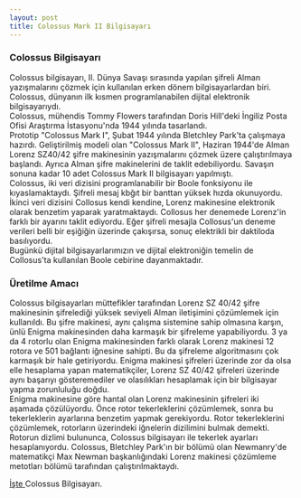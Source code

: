 ```yaml
---
layout: post
title: Colossus Mark II Bilgisayarı
---
```


<p><h3>Colossus Bilgisayarı</h3>
    Colossus bilgisayarı, II. Dünya Savaşı sırasında yapılan şifreli Alman
    yazışmalarını çözmek için kullanılan erken dönem bilgisayarlardan biri.
    Colossus, dünyanın ilk kısmen programlanabilen dijital elektronik
    bilgisayarıydı.<br>
    Colossus, mühendis Tommy Flowers tarafından Doris Hill'deki İngiliz Posta
    Ofisi Araştırma İstasyonu'nda 1944 yılında tasarlandı.<br>
    Prototip "Colossus Mark I", Şubat 1944 yılında Bletchley Park'ta çalışmaya
    hazırdı. Geliştirilmiş modeli olan "Colossus Mark II", Haziran 1944'de Alman
    Lorenz SZ40/42 şifre makinesinin yazışmalarını çözmek üzere çalıştırılmaya
    başlandı. Ayrıca Alman şifre makinelerini de taklit edebiliyordu. Savaşın
    sonuna kadar 10 adet Colossus Mark II bilgisayarı yapılmıştı.<br>
    Colossus, iki veri dizisini programlanabilir bir Boole fonksiyonu ile
    kıyaslamaktaydı. Şifreli mesaj kbğıt bir banttan yüksek hızda okunuyordu.
    İkinci veri dizisini Collosus kendi kendine, Lorenz makinesine elektronik
    olarak benzetim yaparak yaratmaktaydı. Collosus her denemede Lorenz'in
    farklı bir ayarını taklit ediyordu. Eğer şifreli mesajla Collosus'un deneme
    verileri belli bir eşiğiğin üzerinde çakışırsa, sonuç elektrikli bir
    daktiloda basılıyordu.<br>
    Bugünkü dijital bilgisayarlarımızın ve dijital elektroniğin temelin de
    Collosus'ta kullanılan Boole cebirine dayanmaktadır.</p>

<p><h3>Üretilme Amacı</h3>
    Colossus bilgisayarları müttefikler tarafından Lorenz SZ 40/42 şifre
    makinesinin şifrelediği yüksek seviyeli Alman iletişimini çözümlemek için
    kullanıldı. Bu şifre makinesi, aynı çalışma sistemine sahip olmasına karşın,
    ünlü Enigma makinesinden daha karmaşık bir şifreleme yapabiliyordu. 3 ya da
    4 rotorlu olan Enigma makinesinden farklı olarak Lorenz makinesi 12 rotora
    ve 501 bağlantı iğnesine sahipti. Bu da şifreleme algoritmasını çok karmaşık
    bir hale getiriyordu. Enigma makinesi şifreleri üzerinde zor da olsa elle
    hesaplama yapan matematikçiler, Lorenz SZ 40/42 şifreleri üzerinde aynı
    başarıyı gösteremediler ve olasılıkları hesaplamak için bir bilgisayar yapma
    zorunluluğu doğdu.<br>
    Enigma makinesine göre hantal olan Lorenz makinesinin şifreleri iki aşamada
    çözülüyordu. Önce rotor tekerleklerini çözümlemek, sonra bu tekerleklerin
    ayarlarına benzetim yapmak gerekiyordu. Rotor tekerleklerini çözümlemek,
    rotorların üzerindeki iğnelerin dizilimini bulmak demekti. Rotorun dizlimi
    bulununca, Colossus bilgisayarı ile tekerlek ayarları hesaplanıyordu.
    Colossus, Bletchley Park'ın bir bölümü olan Newmanry'de matematikçi Max
    Newman başkanlığındaki Lorenz makinesi çözümleme metotları bölümü tarafından
    çalıştırılmaktaydı.</p>

<a href="http://www.youtube.com/watch?v=O8WXNPn1QKo">İşte </a>Colossus Bilgisayarı.
